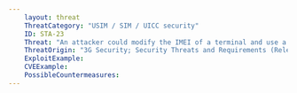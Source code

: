 ```yaml
---
    layout: threat
    ThreatCategory: "USIM / SIM / UICC security"
    ID: STA-23
    Threat: "An attacker could modify the IMEI of a terminal and use a valid SIM with it to access services."
    ThreatOrigin: "3G Security; Security Threats and Requirements (Release 4) [^165]"
    ExploitExample:
    CVEExample:
    PossibleCountermeasures:
---
```

